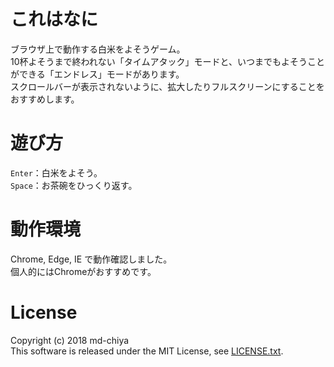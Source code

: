 # これはなに
ブラウザ上で動作する白米をよそうゲーム。  
10杯よそうまで終われない「タイムアタック」モードと、いつまでもよそうことができる「エンドレス」モードがあります。  
スクロールバーが表示されないように、拡大したりフルスクリーンにすることをおすすめします。

# 遊び方
`Enter`：白米をよそう。  
`Space`：お茶碗をひっくり返す。

# 動作環境
Chrome, Edge, IE で動作確認しました。  
個人的にはChromeがおすすめです。

# License
Copyright (c) 2018 md-chiya  
This software is released under the MIT License, see [LICENSE.txt](https://github.com/ryokuchi-ya/gohan/blob/master/LICENSE.txt).
